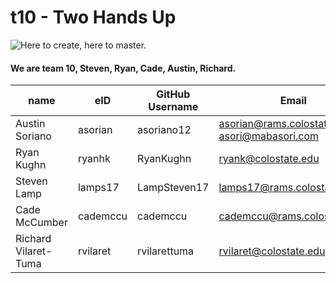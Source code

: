 # t10 - Two Hands Up
![Here to create, here to master.](https://github.com/csucs314s20/t10/blob/master/team/images/hands-image.png)
#### We are team 10, Steven, Ryan, Cade, Austin, Richard.

| name | eID | GitHub Username | Email |
|------|-----|-----------------|-------|
| Austin Soriano | asorian | asoriano12 | asorian@rams.colostate.edu or asori@mabasori.com |
| Ryan Kughn | ryanhk | RyanKughn | ryank@colostate.edu |
| Steven Lamp | lamps17 | LampSteven17 | lamps17@rams.colostate.edu |
| Cade McCumber | cademccu | cademccu | cademccu@rams.colostate.edu |
| Richard Vilaret-Tuma | rvilaret | rvilarettuma | rvilaret@colostate.edu |
